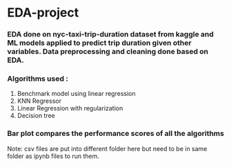 # EDA-project

### EDA done on nyc-taxi-trip-duration dataset from kaggle and ML models applied to predict trip duration given other variables. Data preprocessing and cleaning done based on EDA.

### Algorithms used :

1) Benchmark model using linear regression
2) KNN Regressor
3) Linear Regression with regularization
4) Decision tree 

### Bar plot compares the performance scores of all the algorithms

Note: csv files are put into different folder here but need to be in same folder as ipynb files to run them.
